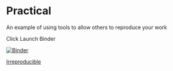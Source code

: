 # Practical

An example of using tools to allow others to reproduce your work

Click Launch Binder

[![Binder](https:mybinder.orgbadge.svg)](https:mybinder.orgv2ghiaineReproResOxfordmaster)

[Irreproducible](irreproducible.md)

